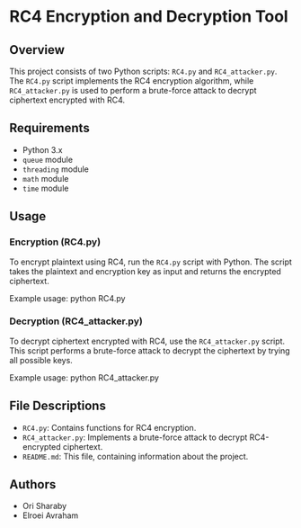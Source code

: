 # RC4 Encryption and Decryption Tool

## Overview

This project consists of two Python scripts: `RC4.py` and `RC4_attacker.py`. 
The `RC4.py` script implements the RC4 encryption algorithm, while `RC4_attacker.py` 
is used to perform a brute-force attack to decrypt ciphertext encrypted with RC4.

## Requirements

- Python 3.x
- `queue` module
- `threading` module
- `math` module
- `time` module

## Usage

### Encryption (RC4.py)

To encrypt plaintext using RC4, run the `RC4.py` script with Python. The script takes the plaintext 
and encryption key as input and returns the encrypted ciphertext.

Example usage: python RC4.py



### Decryption (RC4_attacker.py)

To decrypt ciphertext encrypted with RC4, use the `RC4_attacker.py` script. This script performs 
a brute-force attack to decrypt the ciphertext by trying all possible keys.

Example usage: python RC4_attacker.py


## File Descriptions

- `RC4.py`: Contains functions for RC4 encryption.
- `RC4_attacker.py`: Implements a brute-force attack to decrypt RC4-encrypted ciphertext.
- `README.md`: This file, containing information about the project.

## Authors
- Ori Sharaby
- Elroei Avraham



